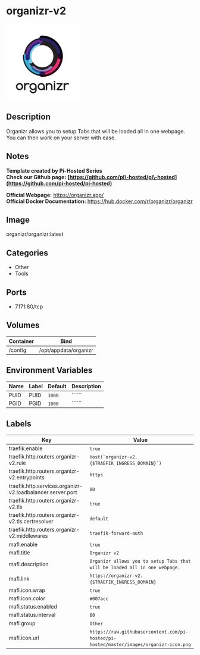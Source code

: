 # organizr-v2

![Logo](images/organizrv2.png)

## Description
Organizr allows you to setup Tabs that will be loaded all in one webpage. You can then work on your server with ease.

## Notes
**Template created by Pi\-Hosted Series**  
**Check our Github page: [https://github.com/pi\-hosted/pi\-hosted](https://github.com/pi-hosted/pi-hosted)**  
  
**Official Webpage:** <https://organizr.app/>  
**Official Docker Documentation:** <https://hub.docker.com/r/organizr/organizr>  
  
  


## Image
organizr/organizr:latest

## Categories
- Other
- Tools

## Ports
- 7171:80/tcp

## Volumes
| Container | Bind |
|-----------|------|
| /config | /opt/appdata/organizr |

## Environment Variables
| Name | Label | Default | Description |
|------|-------|---------|-------------|
| PUID | PUID | ```1000``` | `````` |
| PGID | PGID | ```1000``` | `````` |

## Labels
| Key | Value |
|-----|-------|
| traefik.enable | ```true``` |
| traefik.http.routers.organizr-v2.rule | ```Host(`organizr-v2.{$TRAEFIK_INGRESS_DOMAIN}`)``` |
| traefik.http.routers.organizr-v2.entrypoints | ```https``` |
| traefik.http.services.organizr-v2.loadbalancer.server.port | ```80``` |
| traefik.http.routers.organizr-v2.tls | ```true``` |
| traefik.http.routers.organizr-v2.tls.certresolver | ```default``` |
| traefik.http.routers.organizr-v2.middlewares | ```traefik-forward-auth``` |
| mafl.enable | ```true``` |
| mafl.title | ```Organizr v2``` |
| mafl.description | ```Organizr allows you to setup Tabs that will be loaded all in one webpage.``` |
| mafl.link | ```https://organizr-v2.{$TRAEFIK_INGRESS_DOMAIN}``` |
| mafl.icon.wrap | ```true``` |
| mafl.icon.color | ```#007acc``` |
| mafl.status.enabled | ```true``` |
| mafl.status.interval | ```60``` |
| mafl.group | ```Other``` |
| mafl.icon.url | ```https://raw.githubusercontent.com/pi-hosted/pi-hosted/master/images/organizr-icon.png``` |

